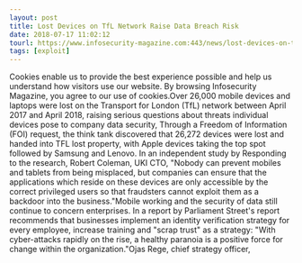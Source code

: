 ```yaml
---
layout: post
title: Lost Devices on TfL Network Raise Data Breach Risk
date: 2018-07-17 11:02:12
tourl: https://www.infosecurity-magazine.com:443/news/lost-devices-on-tfl-network-risks/
tags: [exploit]
---
```

Cookies enable us to provide the best experience possible and help us understand how visitors use our website. By browsing Infosecurity Magazine, you agree to our use of cookies.Over 26,000 mobile devices and laptops were lost on the Transport for London (TfL) network between April 2017 and April 2018, raising serious questions about threats individual devices pose to company data security, Through a Freedom of Information (FOI) request, the think tank discovered that 26,272 devices were lost and handed into TFL lost property, with Apple devices taking the top spot followed by Samsung and Lenovo. In an independent study by Responding to the research, Robert Coleman, UKI CTO, "Nobody can prevent mobiles and tablets from being misplaced, but companies can ensure that the applications which reside on these devices are only accessible by the correct privileged users so that fraudsters cannot exploit them as a backdoor into the business."Mobile working and the security of data still continue to concern enterprises. In a report by Parliament Street's report recommends that businesses implement an identity verification strategy for every employee, increase training and "scrap trust" as a strategy: "With cyber-attacks rapidly on the rise, a healthy paranoia is a positive force for change within the organization."Ojas Rege, chief strategy officer, 